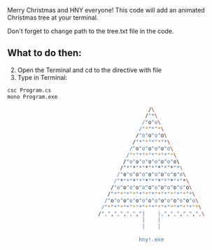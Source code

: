 Merry Christmas and HNY everyone!
This code will add an animated Christmas tree at your terminal.

Don't forget to change path to the tree.txt file in the code.

## What to do then:
2. Open the Terminal and cd to the directive with file
5. Type in Terminal:
```bash
csc Program.cs
mono Program.exe
```

```bash
                                             /\
                                            /"*\
                                           /"o"o\
                                          /"*"*"*\
                                         /"o"o"o"o\
                                        /"*"*"*"*"*\
                                       /"o"o"o"o"o"o\
                                      /"*"*"*"*"*"*"*\
                                     /"o"o"o"o"o"o"o"o\                      
                                    /"*"*"*"*"*"*"*"*"*\	
                                   /"o"o"o"o"o"o"o"o"o"o\
                                  /"*"*"*"*"*"*"*"*"*"*"*\
                                 /"o"o"o"o"o"o"o"o"o"o"o"o\
                                /"*"*"*"*"*"*"*"*"*"*"*"*"*\
                               /"o"o"o"o"o"o"o"o"o"o"o"o"o"o\
                              /"*"*"*"*"*"*"*"*"*"*"*"*"*"*"*\
                             /",",",",",","|    |,",",",",",",\
                                           |    |
                                           |    |
                      
                                          hny!.exe
```
